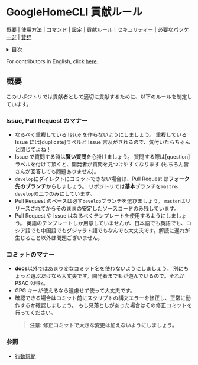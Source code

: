 # GoogleHomeCLI 貢献ルール

[概要](README-ja.md#概要) | [使用方法](README-ja.md#使用方法) | [コマンド](README-ja.md#コマンド) | [設定](README-ja.md#設定) | 貢献ルール | [セキュリティー](SECURITY-ja.md) | [必要なパッケージ](../requirements.txt) | [賛辞](README-ja.md#賛辞)

<details>
<summary>目次</summary>

- [GoogleHomeCLI 貢献ルール](#googlehomecli-貢献ルール)
  - [概要](#概要)
    - [Issue, Pull Request のマナー](#issue-pull-request-のマナー)
    - [コミットのマナー](#コミットのマナー)
    - [参照](#参照)

</details>

For contributors in English, click [here](CONTRIBUTING.md).

## 概要

このリポジトリでは貢献者として適切に貢献するために、以下のルールを制定しています。

### Issue, Pull Request のマナー

- なるべく重複している Issue を作らないようにしましょう。
  重複している Issue には\[duplicate\]ラベルと Issue 言及がされるので、気付いたらちゃんと閉じてよね！
- Issue で質問する時は**賢い質問**を心掛けましょう。
  質問する際は\[question\]ラベルを付けて頂くと、開発者が質問を見つけやすくなります (もちろん皆さんが回答しても問題ありません)。
- `develop`にダイレクトにコミットできない場合は、Pull Request は**フォーク先のブランチ**からしましょう。
  リポジトリでは**基本**ブランチを`mastre`、`develop`の二つのみにしています。
- Pull Request のベースは必ず`develop`ブランチを選びましょう。
  `master`はリリースされてからそのままの安定したソースコードのみ残しています。
- Pull Request や Issue はなるべくテンプレートを使用するようにしましょう。
  英語のテンプレートしか用意していませんが、日本語でも英語でも、ロシア語でも中国語でもグジャラト語でもなんでも大丈夫です。解読に遅れが生じること以外は問題ございません。

### コミットのマナー

- **docs**以外ではあまり変なコミット名を使わないようにしましょう。
  別にちょっと遊ぶだけなら大丈夫です。開発者までもが遊んでいるので。それが PSAC ｸｵﾘﾃｨ。
- GPG キーが使えるなら遠慮せず使って大丈夫です。
- 確認できる場合はコミット前にスクリプトの構文エラーを修正し、正常に動作するか確認しましょう。
  もし見落としがあった場合はその修正コミットを行ってください。
  > **注意: 修正コミットで大きな変更は加えないようにしましょう。**

### 参照

- [行動規範](CODE-OF-CONDUCT-ja.md)
